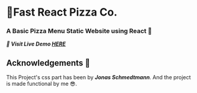 # 🍕Fast React Pizza Co.

### A Basic Pizza Menu Static Website using React 👶

**_*🚀 Visit Live Demo [HERE](https://fast-react-pizza-co-fawn.vercel.app/)*_**

## Acknowledgements 🪪

This Project's css part has been by _**Jonas Schmedtmann**_. And the project is made functional by me 😎.
